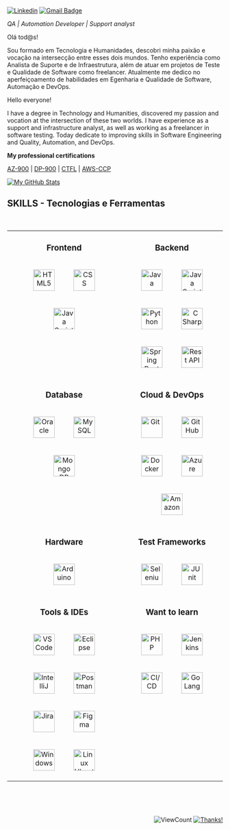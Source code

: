 [![Linkedin](https://img.shields.io/badge/-Linkedin-2867B2?style=flat-square&logo=Linkedin&logoColor=white)](https://www.linkedin.com/in/joaopaulomoreiracarvalho/)
[![Gmail Badge](https://img.shields.io/badge/Gmail-2867B2?style=flat-square&logo=Gmail&logoColor=white&link=mailto:joaopaulomoreira.oak@gmail.com)](mailto:joaopaulomoreira.oak@gmail.com)
<!-- [![Twitter](https://img.shields.io/badge/-Twitter-1DA1F2?style=flat-square&logo=Twitter&logoColor=white)](https://twitter.com/rcmoutinho)-->


*QA | Automation Developer | Support analyst*

Olá tod@s!

Sou formado em Tecnologia e Humanidades, descobri minha paixão e vocação na intersecção entre esses dois mundos.  Tenho experiência como Analista de Suporte e de Infraestrutura, além de atuar em projetos de Teste e Qualidade de Software como freelancer. Atualmente me dedico no aperfeiçoamento de habilidades em Egenharia e Qualidade de Software, Automação e DevOps.

Hello everyone!

I have a degree in Technology and Humanities, discovered my passion and vocation at the intersection of these two worlds. I have experience as a support and infrastructure analyst, as well as working as a freelancer in software testing. Today dedicate to improving skills in Software Engineering and Quality, Automation, and DevOps.

**My professional certifications**

[AZ-900](https://www.credly.com/badges/eff54f2e-c7f4-412a-84ef-168010694e16) | [DP-900](https://www.credly.com/badges/7284c9a1-0fee-4962-818c-ae48b700b4ed) | [CTFL](https://bstqb.org.br/b9/) | [AWS-CCP](https://www.credly.com/badges/62abb1ba-4cb1-4507-81e2-9584b64170df)

[![My GitHub Stats](https://github-readme-stats.vercel.app/api?username=joaopaulomoreira&show_icons=true&bg_color=ffffff&line_height=20&hide_border=true&hide_title=true&text_color=7BA08C&icon_color=2E4036&title_color=5F836F)](https://github.com/joaopaulomoreira/)

##

## SKILLS - Tecnologias e Ferramentas

<br>

<table>

<tr align="center">
<td align="center" valign="top">

### Frontend

<img style="margin: 20px" src="https://user-images.githubusercontent.com/25181517/192158954-f88b5814-d510-4564-b285-dff7d6400dad.png" alt="HTML5" title="HTML5" height="50" />
<img style="margin: 20px" src="https://user-images.githubusercontent.com/25181517/183898674-75a4a1b1-f960-4ea9-abcb-637170a00a75.png" alt="CSS" title="CSS" height="50" />
<img style="margin: 20px" src="https://user-images.githubusercontent.com/25181517/117447155-6a868a00-af3d-11eb-9cfe-245df15c9f3f.png" alt="Java Script" title="JS" height="50" />
</td>
<td align="center" valign="top">

### Backend

<img style="margin: 20px" src="https://user-images.githubusercontent.com/25181517/117201156-9a724800-adec-11eb-9a9d-3cd0f67da4bc.png" alt="Java" title="Java" height="50" /> 
<img style="margin: 20px" src="https://user-images.githubusercontent.com/25181517/117447155-6a868a00-af3d-11eb-9cfe-245df15c9f3f.png" alt="Java Script" title="JS" height="50" />
  <img style="margin: 20px" src="https://user-images.githubusercontent.com/25181517/183423507-c056a6f9-1ba8-4312-a350-19bcbc5a8697.png" alt="Python" title="Python" height="50" />
<img style="margin: 20px" src="https://user-images.githubusercontent.com/25181517/121405384-444d7300-c95d-11eb-959f-913020d3bf90.png" alt="C Sharp" title="C#" height="50" />
<img style="margin: 20px" src="https://user-images.githubusercontent.com/25181517/183891303-41f257f8-6b3d-487c-aa56-c497b880d0fb.png" alt="Spring Boot" title="Spring Boot" height="50" />
<img style="margin: 20px" src="https://user-images.githubusercontent.com/25181517/192107858-fe19f043-c502-4009-8c47-476fc89718ad.png" alt="Rest API" title="Rest API" height="50" />

</td>
</tr>

<tr align="center">
<td align="center" valign="top">

### Database


<!--SQL Server-->
<img style="margin: 20px" src="https://user-images.githubusercontent.com/25181517/117208736-bdedc080-adf5-11eb-912f-61c7d43705f6.png" alt="Oracle" title="Oracle" height="50" />
<img style="margin: 20px" src="https://user-images.githubusercontent.com/25181517/183896128-ec99105a-ec1a-4d85-b08b-1aa1620b2046.png" alt="My SQL" title="My SQL" height="50" />
<img style="margin: 20px" src="https://user-images.githubusercontent.com/25181517/182884177-d48a8579-2cd0-447a-b9a6-ffc7cb02560e.png" alt="Mongo DB" title="Mongo DB" height="50" />
</td>
<td align="center" valign="top">

### Cloud & DevOps

<img style="margin: 20px" src="https://user-images.githubusercontent.com/25181517/192108372-f71d70ac-7ae6-4c0d-8395-51d8870c2ef0.png" alt="Git" title="Git" height="50" />
<img style="margin: 20px" src="https://user-images.githubusercontent.com/25181517/192108374-8da61ba1-99ec-41d7-80b8-fb2f7c0a4948.png" alt="Git Hub" title="Git Hub" height="50" />
<img style="margin: 20px" src="https://user-images.githubusercontent.com/25181517/117207330-263ba280-adf4-11eb-9b97-0ac5b40bc3be.png" alt="Docker" title="Docker" height="50" />
<img style="margin: 20px" src="https://user-images.githubusercontent.com/25181517/183911544-95ad6ba7-09bf-4040-ac44-0adafedb9616.png" alt="Azure" title="Azure" height="50" />
<img style="margin: 20px" src="https://user-images.githubusercontent.com/25181517/183896132-54262f2e-6d98-41e3-8888-e40ab5a17326.png" alt="Amazon" title="Amazon" height="50" />

</td>
</tr>

<tr align="center">
<td align="center" valign="top">

### Hardware

<img style="margin: 20px" src="https://profilinator.rishav.dev/skills-assets/arduino.png" alt="Arduino" title="Arduino" height="50" />

</td>
<td align="center" valign="top">

### Test Frameworks

 
<!--Robot framework-->
<img style="margin: 20px" src="https://user-images.githubusercontent.com/25181517/184103699-d1b83c07-2d83-4d99-9a1e-83bd89e08117.png" alt="Selenium" title="Selenium" height="50" />
<img style="margin: 20px" src="https://user-images.githubusercontent.com/25181517/117533873-484d4480-afef-11eb-9fad-67c8605e3592.png" alt="JUnit" title="JUnit" height="50" />

</td>
</tr>

<tr align="center">
<td align="center" valign="top">

### Tools & IDEs

<img style="margin: 20px" src="https://user-images.githubusercontent.com/25181517/192108891-d86b6220-e232-423a-bf5f-90903e6887c3.png" alt="VS Code" title="VS Code" height="50" />
<img style="margin: 20px" src="https://user-images.githubusercontent.com/25181517/192108892-6e9b5cdf-4e35-4a70-ad9a-801a93a07c1c.png" alt="Eclipse" title="Eclipse" height="50" />
<img style="margin: 20px" src="https://user-images.githubusercontent.com/25181517/192108890-200809d1-439c-4e23-90d3-b090cf9a4eea.png" alt="IntelliJ" title="IntelliJ" height="50" />
<img style="margin: 20px" src="https://user-images.githubusercontent.com/25181517/192109061-e138ca71-337c-4019-8d42-4792fdaa7128.png" alt="Postman" title="Postman" height="50" />
<img style="margin: 20px" src="https://user-images.githubusercontent.com/25181517/183912952-83784e94-629d-4c34-a961-ae2ae795b662.png" alt="Jira" title="Jira" height="50" />
<img style="margin: 20px" src="https://user-images.githubusercontent.com/25181517/189715289-df3ee512-6eca-463f-a0f4-c10d94a06b2f.png" alt="Figma" title="Figma" height="50" />
<img style="margin: 20px" src="https://user-images.githubusercontent.com/25181517/186884150-05e9ff6d-340e-4802-9533-2c3f02363ee3.png" alt="Windows" title="Windows" height="50" />
<img style="margin: 20px" src="https://user-images.githubusercontent.com/25181517/186884153-99edc188-e4aa-4c84-91b0-e2df260ebc33.png" alt="Linux Ubuntu" title="Linux Ubuntu" height="50" />

</td>
<td align="center" valign="top">

### Want to learn

<!--Cypress-->
<!--Chi-->
<!--Mocha-->
<img style="margin: 20px" src="https://user-images.githubusercontent.com/25181517/183570228-6a040b9f-3ddf-47a2-a201-743121dac664.png" alt="PHP" title="PHP" height="50" />
<img style="margin: 20px" src="https://user-images.githubusercontent.com/25181517/179090274-733373ef-3b59-4f28-9ecb-244bea700932.png" alt="Jenkins" title="Jenkins" height="50" />
<img style="margin: 20px" src="https://user-images.githubusercontent.com/25181517/183868728-b2e11072-00a5-47e2-8a4e-4ebbb2b8c554.png" alt="CI/CD" title="CI/CD" height="50" />
<img style="margin: 20px" src="https://user-images.githubusercontent.com/25181517/192149581-88194d20-1a37-4be8-8801-5dc0017ffbbe.png" alt="Go Lang" title="Go Lang" height="50" />

</td>
</tr>
</table>

<br/>


<br>
<br>
  
<div align="right">
  
![ViewCount](https://views.whatilearened.today/views/github/joaopaulomoreira/joaopaulomoreira.svg) [![Thanks!](https://img.shields.io/badge/Thanks%20for%20visiting-!-1EAEDB.svg)](https://joaopaulomoreira.github.io/joaopaulomoreira/)
</div>

